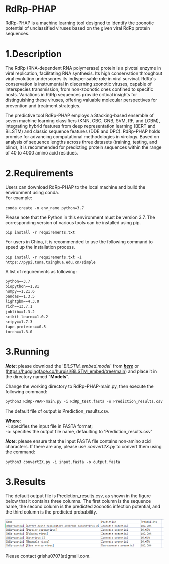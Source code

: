 # RdRp-PHAP
RdRp-PHAP is a machine learning tool designed to identify the zoonotic potential of unclassified viruses based on the given viral RdRp protein sequences.

# 1.Description
The RdRp (RNA-dependent RNA polymerase) protein is a pivotal enzyme in viral replication, facilitating RNA synthesis. Its high conservation throughout viral evolution underscores its indispensable role in viral survival. RdRp's conservation is instrumental in discerning zoonotic viruses, capable of interspecies transmission, from non-zoonotic ones confined to specific hosts. Variations in RdRp sequences provide critical insights for distinguishing these viruses, offering valuable molecular perspectives for prevention and treatment strategies.<br>
<p>
The predictive tool RdRp-PHAP employs a Stacking-based ensemble of seven machine learning classifiers (KNN, GBC, GNB, SVM, RF, and LGBM), integrating hybrid features from deep representation learning (BERT and BiLSTM) and classic sequence features (DDE and DPC). RdRp-PHAP holds promise for advancing computational methodologies in virology. Based on analysis of sequence lengths across three datasets (training, testing, and blind), it is recommended for predicting protein sequences within the range of 40 to 4000 amino acid residues.

# 2.Requirements
Users can download RdRp-PHAP to the local machine and build the environment using conda. <br>
For example:

    conda create -n env_name python=3.7

Please note that the Python in this environment must be version 3.7. The corresponding version of various tools can be installed using pip.

    pip install -r requirements.txt

For users in China, it is recommended to use the following command to speed up the installation process.

    pip install -r requirements.txt -i https://pypi.tuna.tsinghua.edu.cn/simple
    
A list of requirements as following: 

    python==3.7
    biopython==1.81
    numpy==1.21.6
    pandas==1.3.5
    lightgbm==4.3.0
    rich==13.7.1
    joblib==1.3.2
    scikit-learn==1.0.2
    scipy==1.7.3
    tape-proteins==0.5
    torch==1.3.0

# 3.Running
***Note***: please download the '*BiLSTM_embed.model*' from [***here***](https://huggingface.co/huruisi/BiLSTM_embed/tree/main) or (https://huggingface.co/huruisi/BiLSTM_embed/tree/main) and place it in the directory named "**Models**".

Change the working directory to RdRp-PHAP-main.py, then execute the following command:

    python3 RdRp-PHAP-main.py -i RdRp_test.fasta -o Prediction_results.csv
The default file of output is Prediction_results.csv.

**Where**:<br>
    -i: specifies the input file in FASTA format; <br>
    -o: specifies the output file name, defaulting to 'Prediction_results.csv'

***Note***: please ensure that the input FASTA file contains non-amino acid characters. If there are any, please use *convert2X.py* to convert them using the command:

    python3 convert2X.py -i input.fasta -o output.fasta
    
# 3.Results
The default output file is Prediction_results.csv, as shown in the figure below that it contains three columns. The first column is the sequence name, the second column is the predicted zoonotic infection potential, and the third column is the predicted probability.


![image](https://github.com/RuiSiHu/RdRp-PHAP/blob/main/IMG.png)

Please contact grishu0707(at)gmail.com.
